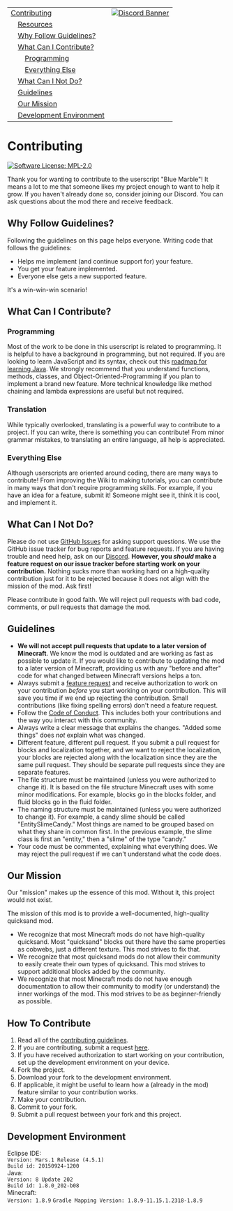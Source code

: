 <table>
  <tr>
    <td><a href="#contributing">Contributing</a></td>
    <td valign="top" rowspan="99"><a href="https://discord.gg/tpeBPy46hf"><img alt="Discord Banner" src="https://discord.com/api/guilds/796124137042608188/widget.png?style=banner4"></a></td>
  </tr>
  <tr>
    <td>&emsp;<a href="#resources">Resources</a></td>
  </tr>
  <tr>
    <td>&emsp;<a href="#why-follow-guidelines">Why Follow Guidelines?</a></td>
  </tr>
  <tr>
    <td>&emsp;<a href="#what-can-i-contribute">What Can I Contribute?</a></td>
  </tr>
  <tr>
    <td>&emsp;&emsp;<a href="#programming">Programming</a></td>
  </tr>
  <tr>
    <td>&emsp;&emsp;<a href="#everything-else">Everything Else</a></td>
  </tr>
  <tr>
    <td>&emsp;<a href="#what-can-i-not-do">What Can I Not Do?</a></td>
  </tr>
  <tr>
    <td>&emsp;<a href="#guidelines">Guidelines</a></td>
  </tr>
  <tr>
    <td>&emsp;<a href="#our-mission">Our Mission</a></td>
  </tr>
  <tr>
    <td>&emsp;<a href="#development-environment">Development Environment</a></td>
  </tr>
</table>

<h1>Contributing</h1>
<a href="https://github.com/SwingTheVine/Wplace-BlueMarble/blob/main/LICENSE.txt" target="_blank"><img alt="Software License: MPL-2.0" src="https://img.shields.io/badge/Software_License-MPL--2.0-slateblue?style=flat"></a>
<p>
  Thank you for wanting to contribute to the userscript "Blue Marble"! It means a lot to me that someone likes my project enough to want to help it grow. If you haven't already done so, consider joining our Discord. You can ask questions about the mod there and receive feedback.
</p>

<h2>Why Follow Guidelines?</h2>
<p>
  Following the guidelines on this page helps everyone. Writing code that follows the guidelines:
  <ul>
    <li>Helps me implement (and continue support for) your feature.</li>
    <li>You get your feature implemented.</li>
    <li>Everyone else gets a new supported feature.</li>
  </ul>
  It's a win-win-win scenario!
</p>

<h2>What Can I Contribute?</h2>
<h3>Programming</h3>
  <p>
    Most of the work to be done in this userscript is related to programming. It is helpful to have a background in programming, but not required. If you are looking to learn JavaScript and its syntax, check out this <a href="https://roadmap.sh/javascript" target="_blank">roadmap for learning Java</a>. We strongly recommend that you understand functions, methods, classes, and Object-Oriented-Programming if you plan to implement a brand new feature. More technical knowledge like method chaining and lambda expressions are useful but not required.
  </p>
<h3>Translation</h3>
<p>
  While typically overlooked, translating is a powerful way to contribute to a project. If you can write, there is something you can contribute! From minor grammar mistakes, to translating an entire language, all help is appreciated.
</p>
<h3>Everything Else</h3>
  <p>
    Although userscripts are oriented around coding, there are many ways to contribute! From improving the Wiki to making tutorials, you can contribute in many ways that don't require programming skills. For example, if you have an idea for a feature, submit it! Someone might see it, think it is cool, and implement it.
  </p>

<h2>What Can I Not Do?</h2>
<p>
  Please do not use <a href="https://github.com/SwingTheVine/QSAND-Minecraft/issues target="_blank"">GitHub Issues</a> for asking support questions. We use the GitHub issue tracker for bug reports and feature requests. If you are having trouble and need help, ask on our <a href="https://discord.gg/tpeBPy46hf" target="_blank">Discord</a>. <b>However, you <i>should</i> make a feature request on our issue tracker before starting work on your contribution.</b> Nothing sucks more than working hard on a high-quality contribution just for it to be rejected because it does not align with the mission of the mod. Ask first!
</p>
<p>
  Please contribute in good faith. We will reject pull requests with bad code, comments, or pull requests that damage the mod. 
</p>

<h2>Guidelines</h2>
<ul>
  <li><b>We will not accept pull requests that update to a later version of Minecraft</b>. We know the mod is outdated and are working as fast as possible to update it. If you would like to contribute to updating the mod to a later version of Minecraft, providing us with any "before and after" code for what changed between Minecraft versions helps a ton.</li>
  <li>Always submit a <a href="https://github.com/SwingTheVine/QSAND-Minecraft/issues/new/choose" target="_blank">feature request</a> and receive authorization to work on your contribution <i>before</i> you start working on your contribution. This will save you time if we end up rejecting the contribution. Small contributions (like fixing spelling errors) don't need a feature request.</li>
  <li>Follow the <a href="https://github.com/SwingTheVine/QSAND-Minecraft/blob/1.8.9/docs/CODE_OF_CONDUCT.md" target="_blank">Code of Conduct</a>. This includes both your contributions and the way you interact with this community.</li>
  <li>Always write a clear message that explains the changes. "Added some things" does <i>not</i> explain what was changed.</li>
  <li>Different feature, different pull request. If you submit a pull request for blocks and localization together, and we want to reject the localization, your blocks are rejected along with the localization since they are the same pull request. They should be separate pull requests since they are separate features.</li>
  <li>The file structure must be maintained (unless you were authorized to change it). It is based on the file structure Minecraft uses with some minor modifications. For example, blocks go in the blocks folder, and fluid blocks go in the fluid folder.</li>
  <li>The naming structure must be maintained (unless you were authorized to change it). For example, a candy slime should be called "EntitySlimeCandy." Most things are named to be grouped based on what they share in common first. In the previous example, the slime class is first an "entity," then a "slime" of the type "candy."</li>
  <li>Your code must be commented, explaining what everything does. We may reject the pull request if we can't understand what the code does.</li>
</ul>

<h2>Our Mission</h2>
<p>
  Our "mission" makes up the essence of this mod. Without it, this project would not exist. 
</p>
<p>
  The mission of this mod is to provide a well-documented, high-quality quicksand mod.
</p>
<p>
  <ul>
    <li>We recognize that most Minecraft mods do not have high-quality quicksand. Most "quicksand" blocks out there have the same properties as cobwebs, just a different texture. This mod strives to fix that.</li>
    <li>We recognize that most quicksand mods do not allow their community to easily create their own types of quicksand. This mod strives to support additional blocks added by the community.</li>
    <li>We recognize that most Minecraft mods do not have enough documentation to allow their community to modify (or understand) the inner workings of the mod. This mod strives to be as beginner-friendly as possible.</li>
  </ul>
</p>

<h2>How To Contribute</h2>
<p>
  <ol>
    <li>Read all of the <a href="https://github.com/SwingTheVine/QSAND-Minecraft/blob/1.8.9/docs/CONTRIBUTING.md" target="_blank">contributing guidelines</a>.</li>
    <li>If you are contributing, submit a request <a href="https://github.com/SwingTheVine/QSAND-Minecraft/issues/new/choose" target="_blank">here</a>.</li>
    <li>If you have received authorization to start working on your contribution, set up the development environment on your device.</li>
    <li>Fork the project.</li>
    <li>Download your fork to the development environment.</li>
    <li>If applicable, it might be useful to learn how a (already in the mod) feature similar to your contribution works.</li>
    <li>Make your contribution.</li>
    <li>Commit to your fork.</li>
    <li>Submit a pull request between your fork and this project.</li>
  </ol>
</p>

<h2>Development Environment</h2>
<p>
  Eclipse IDE: <br>
  <code>Version: Mars.1 Release (4.5.1)</code><br>
  <code>Build id: 20150924-1200</code><br>
  Java: <br>
  <code>Version: 8 Update 202</code><br>
  <code>Build id: 1.8.0_202-b08</code><br>
  Minecraft: <br>
  <code>Version: 1.8.9</code>
  <code>Gradle Mapping Version: 1.8.9-11.15.1.2318-1.8.9</code>
</p>
